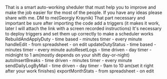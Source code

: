 That is a smart auto-working sheduler that must help you to improve and make the job easier for the most of the people.
If you have any ideas please share with me. DM to me(Georgiy Kraynik)
That part necessary and important be sure after importing the code add a triggers (it makes it work, later I will attach the link with a screen recorded instructions)
It's necessary to deploy triggers and set them up correctly to make a scheduler works
RebuildAndApplyDuty - time based - minutes timer - every minute
handleEdit - from spreadsheet - on edit
updateDutyStatus - time based - minutes timer - every minute
autoResetLogs - time driven - day timer - midnight to 1 am(mostly depends on your shift day-or-night)
autoInsertBreaks - time driven - minutes timer - every minute
sendDailyLogByMail - time driven - day timer - 9am to 10 am(set it right after your work finishes)
exportMonthStats - from spreadsheet - on edit
